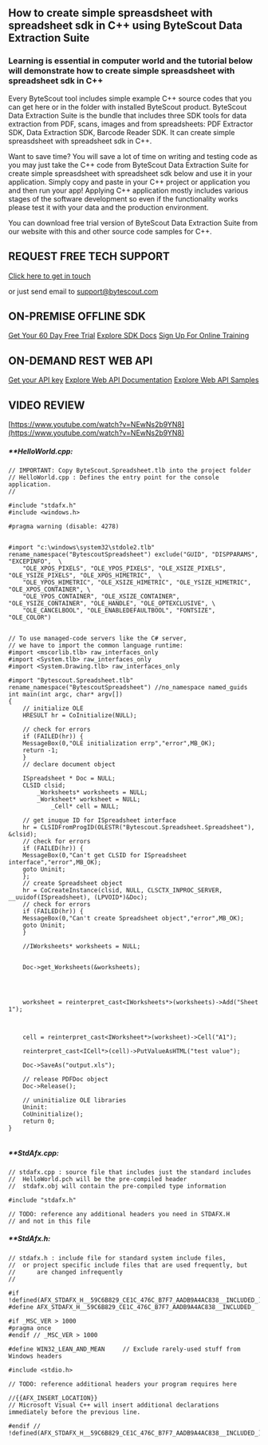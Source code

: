 ## How to create simple spreasdsheet with spreadsheet sdk in C++ using ByteScout Data Extraction Suite

### Learning is essential in computer world and the tutorial below will demonstrate how to create simple spreasdsheet with spreadsheet sdk in C++

Every ByteScout tool includes simple example C++ source codes that you can get here or in the folder with installed ByteScout product. ByteScout Data Extraction Suite is the bundle that includes three SDK tools for data extraction from PDF, scans, images and from spreadsheets: PDF Extractor SDK, Data Extraction SDK, Barcode Reader SDK. It can create simple spreasdsheet with spreadsheet sdk in C++.

Want to save time? You will save a lot of time on writing and testing code as you may just take the C++ code from ByteScout Data Extraction Suite for create simple spreasdsheet with spreadsheet sdk below and use it in your application.  Simply copy and paste in your C++ project or application you and then run your app! Applying C++ application mostly includes various stages of the software development so even if the functionality works please test it with your data and the production environment.

You can download free trial version of ByteScout Data Extraction Suite from our website with this and other source code samples for C++.

## REQUEST FREE TECH SUPPORT

[Click here to get in touch](https://bytescout.zendesk.com/hc/en-us/requests/new?subject=ByteScout%20Data%20Extraction%20Suite%20Question)

or just send email to [support@bytescout.com](mailto:support@bytescout.com?subject=ByteScout%20Data%20Extraction%20Suite%20Question) 

## ON-PREMISE OFFLINE SDK 

[Get Your 60 Day Free Trial](https://bytescout.com/download/web-installer?utm_source=github-readme)
[Explore SDK Docs](https://bytescout.com/documentation/index.html?utm_source=github-readme)
[Sign Up For Online Training](https://academy.bytescout.com/)


## ON-DEMAND REST WEB API

[Get your API key](https://pdf.co/documentation/api?utm_source=github-readme)
[Explore Web API Documentation](https://pdf.co/documentation/api?utm_source=github-readme)
[Explore Web API Samples](https://github.com/bytescout/ByteScout-SDK-SourceCode/tree/master/PDF.co%20Web%20API)

## VIDEO REVIEW

[https://www.youtube.com/watch?v=NEwNs2b9YN8](https://www.youtube.com/watch?v=NEwNs2b9YN8)




<!-- code block begin -->

##### ****HelloWorld.cpp:**
    
```
// IMPORTANT: Copy ByteScout.Spreadsheet.tlb into the project folder
// HelloWorld.cpp : Defines the entry point for the console application.
//

#include "stdafx.h"
#include <windows.h>

#pragma warning (disable: 4278)


#import "c:\windows\system32\stdole2.tlb" rename_namespace("BytescoutSpreadsheet") exclude("GUID", "DISPPARAMS", "EXCEPINFO",  \
	"OLE_XPOS_PIXELS", "OLE_YPOS_PIXELS", "OLE_XSIZE_PIXELS", "OLE_YSIZE_PIXELS", "OLE_XPOS_HIMETRIC",  \
	"OLE_YPOS_HIMETRIC", "OLE_XSIZE_HIMETRIC", "OLE_YSIZE_HIMETRIC", "OLE_XPOS_CONTAINER", \
	"OLE_YPOS_CONTAINER", "OLE_XSIZE_CONTAINER", "OLE_YSIZE_CONTAINER", "OLE_HANDLE", "OLE_OPTEXCLUSIVE", \
	"OLE_CANCELBOOL", "OLE_ENABLEDEFAULTBOOL", "FONTSIZE", "OLE_COLOR")


// To use managed-code servers like the C# server, 
// we have to import the common language runtime:
#import <mscorlib.tlb> raw_interfaces_only
#import <System.tlb> raw_interfaces_only
#import <System.Drawing.tlb> raw_interfaces_only

#import "Bytescout.Spreadsheet.tlb" rename_namespace("BytescoutSpreadsheet") //no_namespace named_guids 
int main(int argc, char* argv[])
{
	// initialize OLE
	HRESULT hr = CoInitialize(NULL);

	// check for errors
	if (FAILED(hr)) {
	MessageBox(0,"OLE initialization errp","error",MB_OK);
	return -1;
	}
	// declare document object

	ISpreadsheet * Doc = NULL;
	CLSID clsid;
		_Worksheets* worksheets = NULL;
		_Worksheet* worksheet = NULL;
			_Cell* cell = NULL;

	// get inuque ID for ISpreadsheet interface
	hr = CLSIDFromProgID(OLESTR("Bytescout.Spreadsheet.Spreadsheet"), &clsid);
	// check for errors
	if (FAILED(hr)) {
	MessageBox(0,"Can't get CLSID for ISpreadsheet interface","error",MB_OK);
	goto Uninit;
	};
	// create Spreadsheet object
	hr = CoCreateInstance(clsid, NULL, CLSCTX_INPROC_SERVER, __uuidof(ISpreadsheet), (LPVOID*)&Doc);
	// check for errors
	if (FAILED(hr)) {
	MessageBox(0,"Can't create Spreadsheet object","error",MB_OK);
	goto Uninit;
	}

	//IWorksheets* worksheets = NULL;
	

	Doc->get_Worksheets(&worksheets);




	worksheet = reinterpret_cast<IWorksheets*>(worksheets)->Add("Sheet 1");



	cell = reinterpret_cast<IWorksheet*>(worksheet)->Cell("A1");

	reinterpret_cast<ICell*>(cell)->PutValueAsHTML("test value");
	
	Doc->SaveAs("output.xls");

	// release PDFDoc object
	Doc->Release();

	// uninitialize OLE libraries
	Uninit:
	CoUninitialize();
	return 0;
}


```

<!-- code block end -->    

<!-- code block begin -->

##### ****StdAfx.cpp:**
    
```
// stdafx.cpp : source file that includes just the standard includes
//	HelloWorld.pch will be the pre-compiled header
//	stdafx.obj will contain the pre-compiled type information

#include "stdafx.h"

// TODO: reference any additional headers you need in STDAFX.H
// and not in this file

```

<!-- code block end -->    

<!-- code block begin -->

##### ****StdAfx.h:**
    
```
// stdafx.h : include file for standard system include files,
//  or project specific include files that are used frequently, but
//      are changed infrequently
//

#if !defined(AFX_STDAFX_H__59C6B829_CE1C_476C_B7F7_AADB9A4AC838__INCLUDED_)
#define AFX_STDAFX_H__59C6B829_CE1C_476C_B7F7_AADB9A4AC838__INCLUDED_

#if _MSC_VER > 1000
#pragma once
#endif // _MSC_VER > 1000

#define WIN32_LEAN_AND_MEAN		// Exclude rarely-used stuff from Windows headers

#include <stdio.h>

// TODO: reference additional headers your program requires here

//{{AFX_INSERT_LOCATION}}
// Microsoft Visual C++ will insert additional declarations immediately before the previous line.

#endif // !defined(AFX_STDAFX_H__59C6B829_CE1C_476C_B7F7_AADB9A4AC838__INCLUDED_)

```

<!-- code block end -->